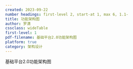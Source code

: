 ```yaml
---
created: 2023-09-22
number headings: first-level 2, start-at 1, max 6, 1.1-
title: 功能架构图
author: 罗潇
cssclass: wideTable
first-level: 1
pdf-filename: 基础平台2.0功能架构图
platform: true
category: 架构设计
---
```


基础平台2.0功能架构图
